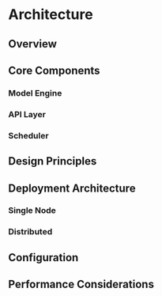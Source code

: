 # Architecture

## Overview

## Core Components

### Model Engine

### API Layer

### Scheduler

## Design Principles

## Deployment Architecture

### Single Node

### Distributed

## Configuration

## Performance Considerations 